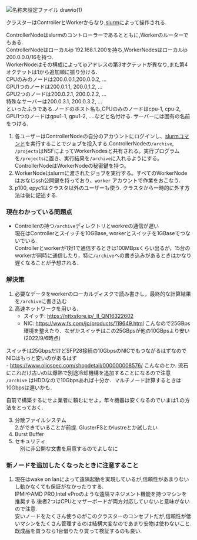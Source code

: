 ![名称未設定ファイル drawio(1)](https://user-images.githubusercontent.com/80142550/230250566-6d388fb5-fc54-4642-8f3e-0982e89a18e6.png)

クラスターはControllerとWorkerからなり,[slurm](https://slurm.schedmd.com/documentation.html)によって操作される.

ControllerNodeはslurmのコントローラーであるとともに,Workerのルーターでもある.  
ControllerNodeはローカルip 192.168.1.200を持ち,WorkerNodesはローカルip 200.0.0.0/16を持つ.  
WorkerNodeはその構成によってipアドレスの第3オクテットが異なり,また第4オクテットは1から追加順に振り分ける.  
CPUのみのノードは200.0.0.1,200.0.0.2, ...  
GPU1つのノードは200.0.1.1, 200.0.1.2, ...  
GPU2つのノードは200.0.2.1, 200.0.2.2, ...  
特殊なサーバーは200.0.3.1, 200.0.3.2, ...  
といったふうである.ノードのホスト名も,CPUのみのノードはcpu-1, cpu-2, GPU1つのノードはgpu1-1, gpu1-2, ....などと名付ける. サーバーには固有の名前をつける.

1. 各ユーザーはControllerNodeの自分のアカウントにログインし、[slurmコマンド](https://slurm.schedmd.com/pdfs/summary.pdf)を実行することでジョブを投入する.ControllerNodeの```/archive```, ```/projects```はNSFによってWorkerNodesと共有される。実行プログラムを```/projects```に置き、実行結果を```/archive```に入れるようにする。ControllerNodeはWorkerNodeの秘密鍵を持つ。
2. WorkerNodeはslurmに渡されたジョブを実行する。すべてのWorkerNodeはおなじssh公開鍵を持っており、```worker``` アカウントで作業をおこなう.
3. p100, epyc1はクラスタ以外のユーザーも使う. クラスタから一時的に外す方法は後に記述する.


### 現在わかっている問題点
- Controllerの持つ```/archive```ディレクトリとworkreの通信が遅い  
  現在はControllerとスイッチを10GBase, workerとスイッチを1GBaseでつないでいる.  
  Controllerとworkerが1対1で通信するときは100MBpsくらい出るが，15台のworkerが同時に通信したり，特に```/archive```への書き込みがあるときはかなり遅くなることが予想される．
  
  
### 解決策
1. 必要なデータをworkerのローカルディスクで読み書きし，最終的な計算結果を```/archive```に書き込む
2. 高速ネットワークを用いる.
    - スイッチ: https://nttxstore.jp/_II_QN16322602
    - NIC: https://www.fs.com/jp/products/119649.html
  こんなので25GBps環境を整えたり．なぜかスイッチはこの25GBpsが他の10GBpsより安い(2022/9/6時点)

  スイッチは25GbpsだけどSFP28接続の10GbpsのNICでもつながるはずなのでNICはもっと安いのがあるはず  
    - https://www.oliospec.com/shopdetail/000000008576/ こんなのとか. 流石にこれだけ古いのは爆熱で別途冷却機構を追加することになるので注意
    ```/archive``` はHDDなので10Gbpsあれば十分か．マルチノード計算するときは10Gbpsは遅いかも．
  
  自前で構築するにせよ業者に頼むにせよ，年々機器は安くなるのでいまは1.の方法をとっておく.
  
3. 分散ファイルシステム  
  2.ができていることが前提. GlusterFSとかlustreとか試したい
4. Burst Buffer
5. セキュリティ  
　別に非公開な文書を用意するのでよしなに



### 新ノードを追加したくなったときに注意すること
1. 現在はwake on lanによって遠隔起動を実現しているが,信頼性があまりないし動かなくても保証がなかったりする.  
IPMIやAMD PRO,Intel vProのような遠隔マネジメント機能を持つマシンを推奨する.後者2つはCPUとマザーボードが両方対応していないと意味がないので注意.  
安いノードをたくさん使うのがこのクラスターのコンセプトだが,信頼性が低いマシンをたくさん管理するのは結構大変なのであまり安物は使わないこと.  
既成品を買うなら1台借りたり買って検証するのも良い.



